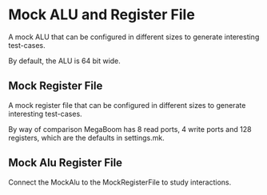 Mock ALU and Register File
==========================

A mock ALU that can be configured in different sizes to generate
interesting test-cases.

By default, the ALU is 64 bit wide.

Mock Register File
------------------

A mock register file that can be configured in different sizes to generate
interesting test-cases.

By way of comparison MegaBoom has 8 read ports, 4 write ports and 128
registers, which are the defaults in settings.mk.

Mock Alu Register File
----------------------

Connect the MockAlu to the MockRegisterFile to study interactions.
